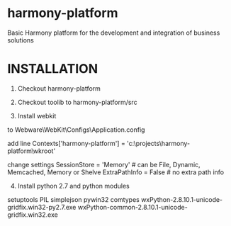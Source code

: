 # harmony-platform
Basic Harmony platform for the development and integration of business solutions


# INSTALLATION
1) Checkout harmony-platform

2) Checkout toolib to harmony-platform/src

3) Install webkit

to Webware\WebKit\Configs\Application.config

add line
Contexts['harmony-platform'] = 'c:\projects\harmony-platform\wkroot'

change settings
SessionStore = 'Memory' # can be File, Dynamic, Memcached, Memory or Shelve
ExtraPathInfo = False # no extra path info

4) Install python 2.7 and python modules

setuptools
PIL
simplejson
pywin32
comtypes
wxPython-2.8.10.1-unicode-gridfix.win32-py2.7.exe
wxPython-common-2.8.10.1-unicode-gridfix.win32.exe